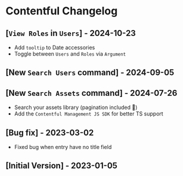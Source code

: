 # Contentful Changelog

## [`View Roles` in `Users`] - 2024-10-23

- Add `tooltip` to Date accessories
- Toggle between `Users` and `Roles` via `Argument`

## [New `Search Users` command] - 2024-09-05

## [New `Search Assets` command] - 2024-07-26

- Search your assets library (pagination included 🚀)
- Add the `Contentful Management JS SDK` for better TS support

## [Bug fix] - 2023-03-02

- Fixed bug when entry have no title field

## [Initial Version] - 2023-01-05
